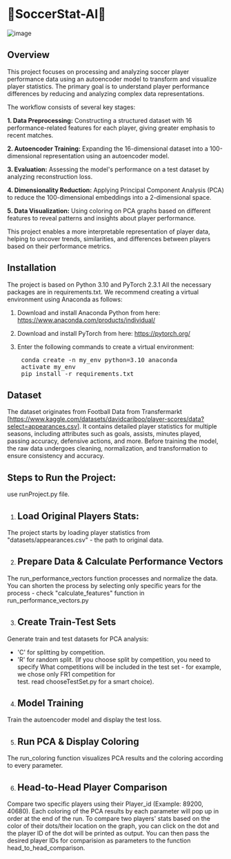 # 🚀SoccerStat-AI🚀
![image](https://github.com/user-attachments/assets/6754b550-7269-43fc-ac4c-9a9290f29c49)


## Overview

This project focuses on processing and analyzing soccer player performance data using an autoencoder model to transform and visualize player statistics. The primary goal is to understand player performance differences by reducing and analyzing complex data representations.


The workflow consists of several key stages:

  **1. Data Preprocessing:** Constructing a structured dataset with 16 performance-related features for each player, giving greater emphasis to recent matches. 
  
  **2. Autoencoder Training:** Expanding the 16-dimensional dataset into a 100-dimensional representation using an autoencoder model.

  **3. Evaluation:** Assessing the model's performance on a test dataset by analyzing reconstruction loss.

  **4. Dimensionality Reduction:** Applying Principal Component Analysis (PCA) to reduce the 100-dimensional embeddings into a 2-dimensional space.

  **5. Data Visualization:** Using coloring on PCA graphs based on different features to reveal patterns and insights about player performance.

This project enables a more interpretable representation of player data, helping to uncover trends, similarities, and differences between players based on their performance metrics.


## Installation
The project is based on Python 3.10 and PyTorch 2.3.1 All the necessary packages are in requirements.txt. We recommend creating a virtual environment using Anaconda as follows:

  1. Download and install Anaconda Python from here: https://www.anaconda.com/products/individual/

  2.  Download and install PyTorch from here: https://pytorch.org/
      
  3. Enter the following commands to create a virtual environment:
     <pre> conda create -n my_env python=3.10 anaconda
      activate my_env
      pip install -r requirements.txt </pre>

      
## Dataset

The dataset originates from Football Data from Transfermarkt [https://www.kaggle.com/datasets/davidcariboo/player-scores/data?select=appearances.csv]. It contains detailed player statistics for multiple seasons, including attributes such as goals, assists, minutes played, passing accuracy, defensive actions, and more. Before training the model, the raw data undergoes cleaning, normalization, and transformation to ensure consistency and accuracy.

## Steps to Run the Project:
use runProject.py file. 
1. ## Load Original Players Stats:
The project starts by loading player statistics from "datasets/appearances.csv" - the path to original data.

2. ## Prepare Data & Calculate Performance Vectors
The run_performance_vectors function processes and normalize the data. You can shorten the process by selecting only specific years for the process - check "calculate_features" function in run_performance_vectors.py

3. ## Create Train-Test Sets
Generate train and test datasets for PCA analysis:

- 'C' for splitting by competition.
- 'R' for random split.
  (If you choose split by competition, you need to specify What competitions will be included in the test set - for example, we chose only FR1 competition for     
   test. read chooseTestSet.py for a smart choice). 

4. ## Model Training
Train the autoencoder model and display the test loss.

5. ## Run PCA & Display Coloring
The run_coloring function visualizes PCA results and the coloring according to every parameter. 

6. ## Head-to-Head Player Comparison
Compare two specific players using their Player_id (Example: 89200, 40680).
Each coloring of the PCA results by each parameter will pop up in order at the end of the run.
To compare two players' stats based on the color of their dots/their location on the graph, you can click on the dot and the player ID of the dot will be printed as output. You can then pass the desired player IDs for comparision as parameters to the function head_to_head_comparison. 












